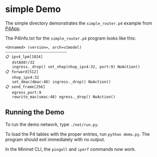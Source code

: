 # simple Demo

The simple directory demonstrates the `simple_router.p4` example from [P4App](https://github.com/p4lang/p4app).

The P4Info.txt for the `simple_router.p4` program looks like this:

```
<Unnamed> (version=, arch=v1model)
⎯⎯⎯⎯⎯⎯⎯⎯⎯⎯⎯⎯⎯⎯⎯⎯⎯⎯⎯⎯⎯⎯⎯⎯⎯⎯⎯⎯⎯⎯⎯⎯⎯
📋 ipv4_lpm[1024]
   dstAddr/32 
   ingress._drop() set_nhop(nhop_ipv4:32, port:9) NoAction()
📋 forward[512]
   nhop_ipv4:32 
   set_dmac(dmac:48) ingress._drop() NoAction()
📋 send_frame[256]
   egress_port:9 
   rewrite_mac(smac:48) egress._drop() NoAction()
```

## Running the Demo

To run the demo network, type `./net/run.py`.

To load the P4 tables with the proper entries, run `python demo.py`. The program should
exit immediately with no output.

In the Mininet CLI, the `pingall` and `iperf` commands now work.
